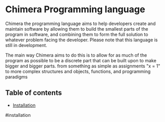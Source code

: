 # Chimera Programming language

Chimera the programming language aims to help developers create and maintain software by allowing them to build the smallest parts of the program in software, and combining them
to form the full solution to whatever problem facing the developer. Please note that this language is still in development.

The main way Chimera aims to do this is to allow for as much of the program as possible to be a discrete part that can be built upon to make bigger and bigger parts. from something as simple as assignments "x = 1" to more complex structures and objects, functions, and programming paradigms


## Table of contents
* [Installation](#installation)


























































































































#installation
